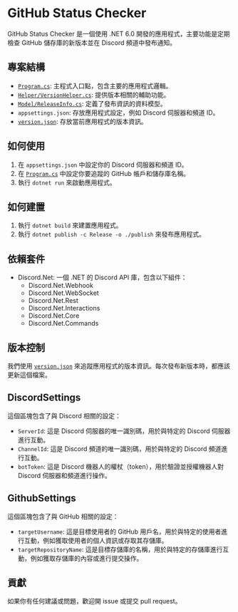 # GitHub Status Checker

GitHub Status Checker 是一個使用 .NET 6.0 開發的應用程式，主要功能是定期檢查 GitHub 儲存庫的新版本並在 Discord 頻道中發布通知。

## 專案結構

- [`Program.cs`](Program.cs): 主程式入口點，包含主要的應用程式邏輯。
- [`Helper/VersionHelper.cs`](Helper/VersionHelper.cs): 提供版本相關的輔助功能。
- [`Model/ReleaseInfo.cs`](Model/ReleaseInfo.cs): 定義了發布資訊的資料模型。
- `appsettings.json`: 存放應用程式設定，例如 Discord 伺服器和頻道 ID。
- [`version.json`](version.json): 存放當前應用程式的版本資訊。

## 如何使用

1. 在 `appsettings.json` 中設定你的 Discord 伺服器和頻道 ID。
2. 在 [`Program.cs`](Program.cs) 中設定你要追蹤的 GitHub 帳戶和儲存庫名稱。
3. 執行 `dotnet run` 來啟動應用程式。

## 如何建置

1. 執行 `dotnet build` 來建置應用程式。
2. 執行 `dotnet publish -c Release -o ./publish` 來發布應用程式。

## 依賴套件

- Discord.Net: 一個 .NET 的 Discord API 庫，包含以下組件：
  - Discord.Net.Webhook
  - Discord.Net.WebSocket
  - Discord.Net.Rest
  - Discord.Net.Interactions
  - Discord.Net.Core
  - Discord.Net.Commands

## 版本控制

我們使用 [`version.json`](version.json) 來追蹤應用程式的版本資訊。每次發布新版本時，都應該更新這個檔案。


## DiscordSettings

這個區塊包含了與 Discord 相關的設定：

- `ServerId`: 這是 Discord 伺服器的唯一識別碼，用於與特定的 Discord 伺服器進行互動。
- `ChannelId`: 這是 Discord 頻道的唯一識別碼，用於與特定的 Discord 頻道進行互動。
- `botToken`: 這是 Discord 機器人的權杖（token），用於驗證並授權機器人對 Discord 伺服器和頻道進行操作。

## GithubSettings

這個區塊包含了與 GitHub 相關的設定：

- `targetUsername`: 這是目標使用者的 GitHub 用戶名，用於與特定的使用者進行互動，例如獲取使用者的個人資訊或存取其存儲庫。
- `targetRepositoryName`: 這是目標存儲庫的名稱，用於與特定的存儲庫進行互動，例如獲取存儲庫的內容或進行提交操作。

## 貢獻

如果你有任何建議或問題，歡迎開 issue 或提交 pull request。